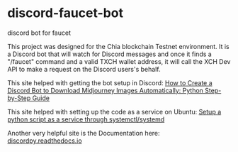 # discord-faucet-bot
discord bot for faucet

This project was designed for the Chia blockchain Testnet environment. It is a Discord bot that will watch for Discord messages and once it finds a "/faucet" command and a valid TXCH wallet address, it will call the XCH Dev API to make a request on the Discord users's behalf.

This site helped with getting the bot setup in Discord: [How to Create a Discord Bot to Download Midjourney Images Automatically: Python Step-by-Step Guide](https://medium.com/@neonforge/how-to-create-a-discord-bot-to-download-midjourney-images-automatically-python-step-by-step-guide-3e76d3282871) 

This site helped with setting up the code as a service on Ubuntu: [Setup a python script as a service through systemctl/systemd](https://medium.com/codex/setup-a-python-script-as-a-service-through-systemctl-systemd-f0cc55a42267)

Another very helpful site is the Documentation here: [discordpy.readthedocs.io](https://discordpy.readthedocs.io/en/stable/#)
